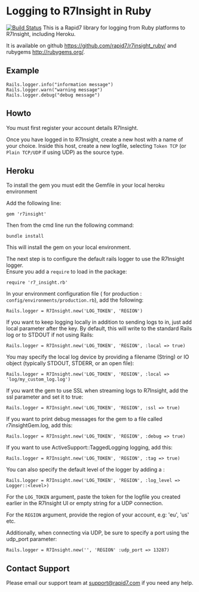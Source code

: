Logging to R7Insight in Ruby
=============================

[![Build Status](https://travis-ci.org/rapid7/r7insight_ruby.svg?branch=master)](https://travis-ci.org/rapid7/r7insight_ruby)
This is a Rapid7 library for logging from Ruby platforms to R7Insight, including Heroku.

It is available on github <https://github.com/rapid7/r7insight_ruby/> and rubygems
<http://rubygems.org/>.


Example
-------

    Rails.logger.info("information message")
    Rails.logger.warn("warning message")
    Rails.logger.debug("debug message")

Howto
-----

You must first register your account details R7Insight.

Once you have logged in to R7Insight, create a new host with a name of your choice.
Inside this host, create a new logfile, selecting `Token TCP` (or `Plain TCP/UDP` if using UDP)
as the source type.

Heroku
------

To install the gem you must edit the Gemfile in your local heroku environment

Add the following line:

    gem 'r7insight'

Then from the cmd line run the following command:

    bundle install

This will install the gem on your local environment.

The next step is to configure the default rails logger to use the R7Insight logger.  
Ensure you add a `require` to load in the package:

    require 'r7_insight.rb'

In your environment configuration file ( for production : `config/environments/production.rb`), add the following:

    Rails.logger = R7Insight.new('LOG_TOKEN', 'REGION')

If you want to keep logging locally in addition to sending logs to in, just add local parameter after the key.
By default, this will write to the standard Rails log or to STDOUT if not using Rails:

    Rails.logger = R7Insight.new('LOG_TOKEN', 'REGION', :local => true)

You may specify the local log device by providing a filename (String) or IO object (typically STDOUT, STDERR, or an open file):

    Rails.logger = R7Insight.new('LOG_TOKEN', 'REGION', :local => 'log/my_custom_log.log')

If you want the gem to use SSL when streaming logs to R7Insight, add the ssl parameter and set it to true:

    Rails.logger = R7Insight.new('LOG_TOKEN', 'REGION', :ssl => true)

If you want to print debug messages for the gem to a file called r7insightGem.log, add this:

	Rails.logger = R7Insight.new('LOG_TOKEN', 'REGION', :debug => true)

If you want to use ActiveSupport::TaggedLogging logging, add this:

    Rails.logger = R7Insight.new('LOG_TOKEN', 'REGION', :tag => true)

You can also specify the default level of the logger by adding a :

    Rails.logger = R7Insight.new('LOG_TOKEN', 'REGION', :log_level => Logger::<level>)

For the `LOG_TOKEN` argument, paste the token for the logfile you created earlier in the R7Insight UI or empty string for
a UDP connection.

For the `REGION` argument, provide the region of your account, e.g: 'eu', 'us' etc.

Additionally, when connecting via UDP, be sure to specify a port using the udp_port parameter:

    Rails.logger = R7Insight.new('', 'REGION' :udp_port => 13287)


Contact Support
------

Please email our support team at support@rapid7.com if you need any help.
